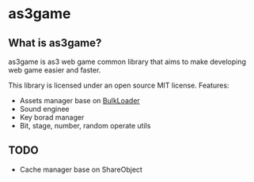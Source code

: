 as3game
=======

What is as3game?
-------

as3game is as3 web game common library that aims to make developing web game easier and faster.

This library is licensed under an open source MIT license. Features:
* Assets manager base on [BulkLoader](https://github.com/saylorzhu/BulkLoader)
* Sound enginee 
* Key borad manager
* Bit, stage, number, random operate utils

TODO
-------
* Cache manager base on ShareObject
	
